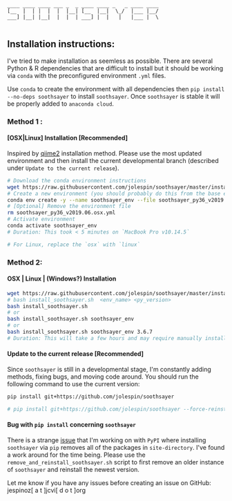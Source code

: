 ```

____ ____ ____ ___ _  _ ____ ____ _   _ ____ ____ 
[__  |  | |  |  |  |__| [__  |__|  \_/  |___ |__/ 
___] |__| |__|  |  |  | ___] |  |   |   |___ |  \ 
                                                  
```

## Installation instructions:
I've tried to make installation as seemless as possible.  There are several Python & R dependencies that are difficult to install but it should be working via `conda` with the preconfigured environment `.yml` files.  

Use `conda` to create the environment with all dependencies then `pip install --no-deps soothsayer` to install `soothsayer`.  Once `soothsayer` is stable it will be properly added to `anaconda cloud`.

### Method 1 :
#### [OSX|Linux] Installation [Recommended]
Inspired by [qiime2](https://docs.qiime2.org/2019.4/install/native/) installation method.  Please use the most updated environment and then install the current developmental branch (described under `Update to the current release`).

```bash
# Download the conda environment instructions
wget https://raw.githubusercontent.com/jolespin/soothsayer/master/install/soothsayer_py36_v2019.06.osx.yml
# Create a new environment (you should probably do this from the base environment [conda activate base])
conda env create -y --name soothsayer_env --file soothsayer_py36_v2019.06.osx.yml
# [Optional] Remove the environment file
rm soothsayer_py36_v2019.06.osx.yml
# Activate environment
conda activate soothsayer_env
# Duration: This took < 5 minutes on `MacBook Pro v10.14.5` 

# For Linux, replace the `osx` with `linux`

```

### Method 2:
#### OSX | Linux | (Windows?) Installation
```bash
wget https://raw.githubusercontent.com/jolespin/soothsayer/master/install/install_soothsayer.sh
# bash install_soothsayer.sh  <env_name> <py_version>
bash install_soothsayer.sh 
# or
bash install_soothsayer.sh soothsayer_env
# or
bash install_soothsayer.sh soothsayer_env 3.6.7
# Duration: This will take a few hours and may require manually installing a few packages if certain ones fail.  
```

#### Update to the current release [Recommended]
Since `soothsayer` is still in a developmental stage, I'm constantly adding methods, fixing bugs, and moving code around.  You should run the following command to use the current version:

```bash
pip install git+https://github.com/jolespin/soothsayer

# pip install git+https://github.com/jolespin/soothsayer --force-reinstall --no-deps
```

#### Bug with `pip install` concerning `soothsayer`
There is a strange [issue](https://github.com/pypa/pip/issues/7170) that I'm working on with `PyPI`  where installing `soothsayer` via `pip` removes all of the packages in `site-directory`.  I've found a work around for the time being.  Please use the `remove_and_reinstall_soothsayer.sh` script to first remove an older instance of `soothsayer` and reinstall the newest version. 

Let me know if you have any issues before creating an issue on GitHub:
jespinoz[ a t ]jcvi[ d o t ]org


